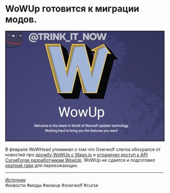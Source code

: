 # WoWUp готовится к миграции модов.

<html>
<center>
<img src=https://raw.githubusercontent.com/MagicalCow/TrinkIT-News/main/Assets/WH327021/WH327021-1.png float=center border=2>
</center>  
</html>

В феврале WoWHead упоминал о том что Overwolf слегка обосрался от новостей про [дружбу WoWUp c Wago.io](https://mailcoach.method.gg/webview/7e52f06b-1a71-4307-aef1-712b3a16a378) и [ограничил доступ к API CurseForge разработчикам WowUp](https://www.wowhead.com/news/ads-revenue-and-api-wowup-and-overwolf-split-over-addon-development-325912). WoWUp не сдается и подготовил [краткий гайд](../Guides/WowUp-Curseforge-Migration.md) для переезжающих.  
  
---
[Источник](https://www.wowhead.com/news/327021)  
#новости #моды #wowup #overwolf #curse
